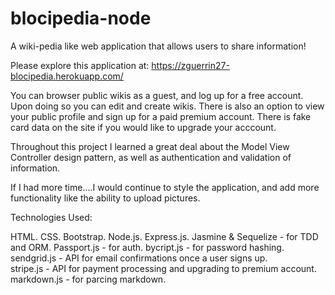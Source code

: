 # blocipedia-node

A wiki-pedia like web application that allows users to share information!

Please explore this application at: https://zguerrin27-blocipedia.herokuapp.com/

You can browser public wikis as a guest, and log up for a free account. Upon doing so you can edit and create wikis. 
There is also an option to view your public profile and sign up for a paid premium account. There is fake card data on the site
if you would like to upgrade your acccount. 

Throughout this project I learned a great deal about the Model View Controller design pattern, as well as authentication
and validation of information. 

If I had more time....I would continue to style the application, and add more functionality like the ability to upload pictures.

Technologies Used:

HTML.
CSS.
Bootstrap.
Node.js.
Express.js.
Jasmine & Sequelize - for TDD and ORM.
Passport.js - for auth.
bycript.js - for password hashing.
sendgrid.js - API for email confirmations once a user signs up.                   				                           
stripe.js - API for payment processing and upgrading to premium account.      
markdown.js - for parcing markdown.


